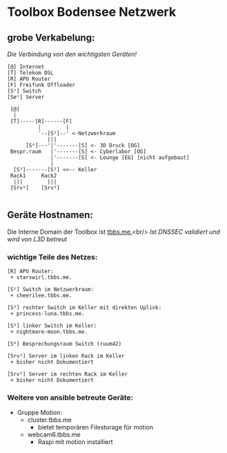  Toolbox Bodensee Netzwerk
=========================

## grobe Verkabelung:

*Die Verbindung von den wichtigsten Geräten!*

```
[@] Internet
[T] Telekom DSL
[R] APU Router
[F] Freifunk Offloader
[Sⁿ] Switch
[Seⁿ] Server

 [@]
  |
 [T]-----[R]------[F]
          |        |
          '--[S¹]--' <-Netzwerkraum
             |||
      [S⁴]---'|'-------[S] <- 3D Druck [OG]      
 Bespr.raum   |'-------[S] <- Cyberlabor [OG]
              |'-------[S] <- Lounge [EG] [nicht aufgebaut]
              |
  [S³]-------[S²] <<-- Keller
 Rack1     Rack2
  |||        |||
 [Srv¹]    [Srv²]
 
```

## Geräte Hostnamen:

Die Interne Domain der Toolbox ist [tbbs.me.](https://tbbs.me.)<br/>
*Ist DNSSEC validiert und wird von L3D betreut*

### wichtige Teile des Netzes:

```
[R] APU Router:
 + starswirl.tbbs.me.

[S¹] Switch im Netzwerkraum:
 + cheerilee.tbbs.me.

[S²] rechter Switch im Keller mit direkten Uplink:
 + princess-luna.tbbs.me.

[S³] linker Switch im Keller:
 + nightmare-moon.tbbs.me.

[S⁴] Besprechungsraum Switch (ruum42)

[Srv¹] Server im linken Rack im Keller
 + bisher nicht Dokumentiert

[Srv²] Server im rechten Rack im Keller
 + bisher nicht Dokumentiert
```

### Weitere von ansible betreute Geräte:

* Gruppe Motion:
  * cluster.tbbs.me
    * bietet temporären Filestorage für motion
  * webcam6.tbbs.me
    * Raspi mit motion installiert



